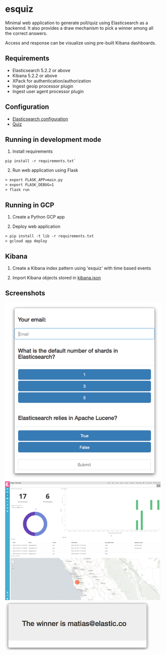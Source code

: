 # esquiz

Minimal web application to generate poll/quiz using Elasticsearch as a backennd. It also provides a draw mechanism to pick a winner among all the correct answers.

Access and response can be visualize using pre-built Kibana dashboards.


## Requirements

- Elasticsearch 5.2.2 or above
- Kibana 5.2.2 or above
- XPack for authentication/authorization
- Ingest geoip processor plugin
- Ingest user agent processor plugin

## Configuration

- [Elasticsearch configuration](https://github.com/mcascallares/esquiz/blob/master/main.py#L12)
- [Quiz](https://github.com/mcascallares/esquiz/blob/master/quiz.py)

## Running in development mode

1. Install requirements

```
pip install -r requirements.txt`
```

2. Run web application using Flask

```
> export FLASK_APP=main.py
> export FLASK_DEBUG=1
> flask run

```
## Running in GCP

1. Create a Python GCP app

2. Deploy web application

```
> pip install -t lib -r requirements.txt
> gcloud app deploy 
```


## Kibana

1. Create a Kibana index pattern using 'esquiz' with time based events

2. Import Kibana objects stored in [kibana.json](https://github.com/mcascallares/esquiz/blob/master/etc/kibana.json)


## Screenshots

![Screen01](https://github.com/mcascallares/esquiz/blob/master/screenshots/screen01.png)
![Screen02](https://github.com/mcascallares/esquiz/blob/master/screenshots/screen02.png)
![Screen03](https://github.com/mcascallares/esquiz/blob/master/screenshots/screen03.png)

